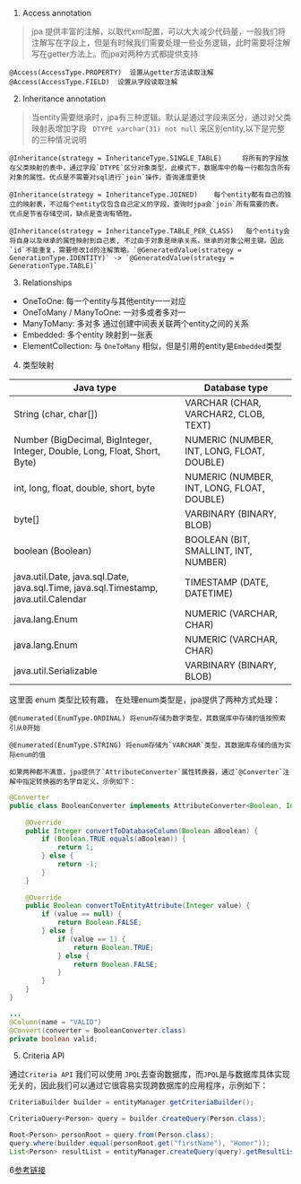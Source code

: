 1. Access annotation
>jpa 提供丰富的注解，以取代xml配置，可以大大减少代码量，一般我们将注解写在字段上，但是有时候我们需要处理一些业务逻辑，此时需要将注解写在getter方法上。而jpa对两种方式都提供支持
 
    @Access(AccessType.PROPERTY)  设置从getter方法读取注解
    @Access(AccessType.FIELD)  设置从字段读取注解

2. Inheritance annotation 
>当entity需要继承时，jpa有三种逻辑。默认是通过字段来区分，通过对父类映射表增加字段 ` DTYPE varchar(31) not null` 来区别entity,以下是完整的三种情况说明

    @Inheritance(strategy = InheritanceType.SINGLE_TABLE)     将所有的字段放在父类映射的表中，通过字段`DTYPE`区分对象类型，此模式下，数据库中的每一行都包含所有对象的属性。优点是不需要对sql进行`join`操作，查询速度更快

    @Inheritance(strategy = InheritanceType.JOINED)    每个entity都有自己的独立的映射表，不过每个entity仅包含自己定义的字段，查询时jpa会`join`所有需要的表。 优点是节省存储空间，缺点是查询有牺牲。

    @Inheritance(strategy = InheritanceType.TABLE_PER_CLASS)   每个entity会将自身以及继承的属性映射到自己表, 不过由于对象是继承关系，继承的对象公用主键。因此`id`不能重复，需要修改Id的注解策略。`@GeneratedValue(strategy = GenerationType.IDENTITY)` -> `@GeneratedValue(strategy = GenerationType.TABLE)`


3. Relationships

* OneToOne: 每一个entity与其他entity一一对应
* OneToMany / ManyToOne: 一对多或者多对一
* ManyToMany: 多对多 通过创建中间表关联两个entity之间的关系
* Embedded: 多个entity 映射到一张表 
* ElementCollection: 与 `OneToMany` 相似，但是引用的entity是`Embedded`类型


4. 类型映射


| Java type                                                                            | Database type                              |
| ------------------------------------------------------------------------------------ | ------------------------------------------ |
| String (char, char[])                                                                | VARCHAR (CHAR, VARCHAR2, CLOB, TEXT)       |
| Number (BigDecimal, BigInteger, Integer, Double, Long, Float, Short, Byte)           | NUMERIC (NUMBER, INT, LONG, FLOAT, DOUBLE) |
| int, long, float, double, short, byte                                                | NUMERIC (NUMBER, INT, LONG, FLOAT, DOUBLE) |
| byte[]                                                                               | VARBINARY (BINARY, BLOB)                   |
| boolean (Boolean)                                                                    | BOOLEAN (BIT, SMALLINT, INT, NUMBER)       |
| java.util.Date, java.sql.Date, java.sql.Time, java.sql.Timestamp, java.util.Calendar | TIMESTAMP (DATE, DATETIME)                 |
| java.lang.Enum                                                                       | NUMERIC (VARCHAR, CHAR)                    |
| java.lang.Enum                                                                       | NUMERIC (VARCHAR, CHAR)                    |
| java.util.Serializable                                                               | VARBINARY (BINARY, BLOB)                   |
	
这里面 enum 类型比较有趣， 在处理enum类型是，jpa提供了两种方式处理：

    @Enumerated(EnumType.ORDINAL) 将enum存储为数字类型，其数据库中存储的值按照索引从0开始

    @Enumerated(EnumType.STRING) 将enum存储为`VARCHAR`类型，其数据库存储的值为实际enum的值

    如果两种都不满意，jpa提供了`AttributeConverter`属性转换器，通过`@Converter`注解中指定转换器的名字自定义，示例如下：

```java
@Converter
public class BooleanConverter implements AttributeConverter<Boolean, Integer> {
 
    @Override
    public Integer convertToDatabaseColumn(Boolean aBoolean) {
        if (Boolean.TRUE.equals(aBoolean)) {
            return 1;
        } else {
            return -1;
        }
    }
 
    @Override
    public Boolean convertToEntityAttribute(Integer value) {
        if (value == null) {
            return Boolean.FALSE;
        } else {
            if (value == 1) {
                return Boolean.TRUE;
            } else {
                return Boolean.FALSE;
            }
        }
    }
}

...
@Column(name = "VALID")
@Convert(converter = BooleanConverter.class)
private boolean valid;
```

5. Criteria API
    
通过`Criteria API` 我们可以使用 `JPQL`去查询数据库，而`JPQL`是与数据库具体实现无关的，因此我们可以通过它很容易实现跨数据库的应用程序，示例如下：

```java
CriteriaBuilder builder = entityManager.getCriteriaBuilder();

CriteriaQuery<Person> query = builder.createQuery(Person.class);

Root<Person> personRoot = query.from(Person.class);
query.where(builder.equal(personRoot.get("firstName"), "Homer"));
List<Person> resultList = entityManager.createQuery(query).getResultList();
```
    

6[参考链接 ](https://www.javacodegeeks.com/2015/02/jpa-tutorial.html#entitymanager)